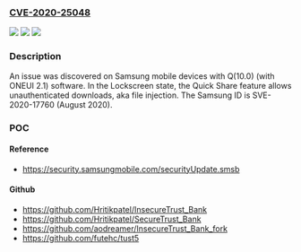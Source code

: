 ### [CVE-2020-25048](https://cve.mitre.org/cgi-bin/cvename.cgi?name=CVE-2020-25048)
![](https://img.shields.io/static/v1?label=Product&message=n%2Fa&color=blue)
![](https://img.shields.io/static/v1?label=Version&message=n%2Fa&color=blue)
![](https://img.shields.io/static/v1?label=Vulnerability&message=n%2Fa&color=brighgreen)

### Description

An issue was discovered on Samsung mobile devices with Q(10.0) (with ONEUI 2.1) software. In the Lockscreen state, the Quick Share feature allows unauthenticated downloads, aka file injection. The Samsung ID is SVE-2020-17760 (August 2020).

### POC

#### Reference
- https://security.samsungmobile.com/securityUpdate.smsb

#### Github
- https://github.com/Hritikpatel/InsecureTrust_Bank
- https://github.com/Hritikpatel/SecureTrust_Bank
- https://github.com/aodreamer/InsecureTrust_Bank_fork
- https://github.com/futehc/tust5


